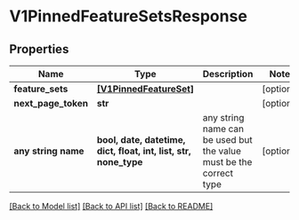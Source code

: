 # V1PinnedFeatureSetsResponse


## Properties
Name | Type | Description | Notes
------------ | ------------- | ------------- | -------------
**feature_sets** | [**[V1PinnedFeatureSet]**](V1PinnedFeatureSet.md) |  | [optional] 
**next_page_token** | **str** |  | [optional] 
**any string name** | **bool, date, datetime, dict, float, int, list, str, none_type** | any string name can be used but the value must be the correct type | [optional]

[[Back to Model list]](../README.md#documentation-for-models) [[Back to API list]](../README.md#documentation-for-api-endpoints) [[Back to README]](../README.md)


